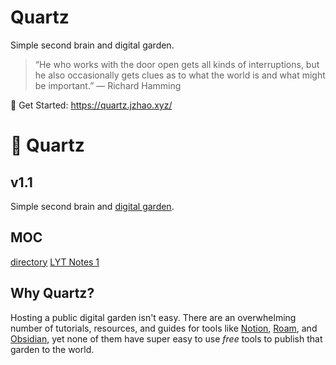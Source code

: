 # Quartz
Simple second brain and digital garden.

> “He who works with the door open gets all kinds of interruptions, but he also occasionally gets clues as to what the world is and what might be important.” — Richard Hamming

🔗 Get Started: https://quartz.jzhao.xyz/

# 🌱 Quartz
## v1.1

Simple second brain and [digital garden](https://jzhao.xyz/posts/digital-gardening).
## MOC
[directory](moc/directory.md)
[LYT Notes 1](LYT%20Notes%201.md)

## Why Quartz?
Hosting a public digital garden isn't easy. There are an overwhelming number of tutorials, resources, and guides for tools like [Notion](https://www.notion.so/), [Roam](https://roamresearch.com/), and [Obsidian](https://obsidian.md/), yet none of them have super easy to use *free* tools to publish that garden to the world.
